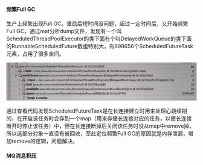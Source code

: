 #### 频繁Full GC

生产上频繁出现Full GC，重启后短时间没问题，超过一定时间后，又开始频繁Full GC，通过mat分析dump文件，发现有一个叫ScheduledThreadPoolExecutor的类下面有个叫DelayedWorkQueue的类下面的RunnableScheduledFuture数组特别大，有898656个ScheduledFutureTask元素，占用了很多空间。

![](/assets/jvm/mat.png)

通过查看代码发现ScheduledFutureTask是在长连接建立时用来处理心跳续期的，在开启该任务时会存到一个map（用来存储长连接对应的任务，以便长连接断开时停止该任务）中，但在长连接断掉后关闭该任务时没从map中remove掉，所以这部分对象一直没有被回收，至此定位频繁Full GC的原因就是内存泄漏，增加remove的逻辑，问题解决。

#### MQ消息积压
